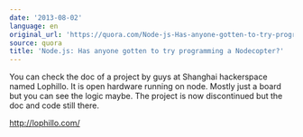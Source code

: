 ```yaml
---
date: '2013-08-02'
language: en
original_url: 'https://quora.com/Node-js-Has-anyone-gotten-to-try-programming-a-Nodecopter/answer/Clément-Renaud'
source: quora
title: 'Node.js: Has anyone gotten to try programming a Nodecopter?'
---
```


You can check the doc of a project by guys at Shanghai hackerspace named
Lophillo. It is open hardware running on node. Mostly just a board but
you can see the logic maybe. The project is now discontinued but the doc
and code still there. 
 
<http://lophillo.com/>
